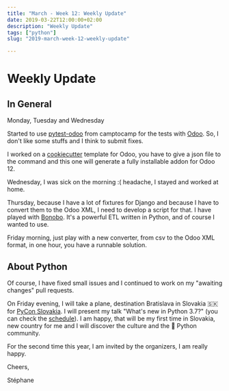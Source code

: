 ```yaml
---
title: "March - Week 12: Weekly Update"
date: 2019-03-22T12:00:00+02:00
description: "Weekly Update"
tags: ["python"]
slug: "2019-march-week-12-weekly-update"

---
```


# Weekly Update 

## In General
Monday, Tuesday and Wednesday

Started to use [pytest-odoo](https://github.com/camptocamp/pytest-odoo) from
camptocamp for the tests with [Odoo](https://github.com/odoo/odoo). So, I don't
like some stuffs and I think to submit fixes.

I worked on a [cookiecutter](https://github.com/audreyr/cookiecutter) template
for Odoo, you have to give a json file to the command and this one will generate
a fully installable addon for Odoo 12.

Wednesday, I was sick on the morning :( headache, I stayed and worked at home.

Thursday, because I have a lot of fixtures for Django and because I have to
convert them to the Odoo XML, I need to develop a script for that. I have played
with [Bonobo](https://www.bonobo-project.org). It's a powerful ETL written in
Python, and of course I wanted to use.

Friday morning, just play with a new converter, from csv to the Odoo XML format,
in one hour, you have a runnable solution.

## About Python

Of course, I have fixed small issues and I continued to work on my "awaiting
changes" pull requests.

On Friday evening, I will take a plane, destination Bratislava in Slovakia 🇸🇰
for [PyCon Slovakia](https://2019.pycon.sk/sk/). I will present my talk "What's
new in Python 3.7?" (you can check the
[schedule](https://2019.pycon.sk/en/saturday.html)). I am happy, that will be my
first time in Slovakia, new country for me and I will
discover the culture and the 🐍 Python community.

For the second time this year, I am invited by the organizers, I am really
happy.

Cheers,

Stéphane